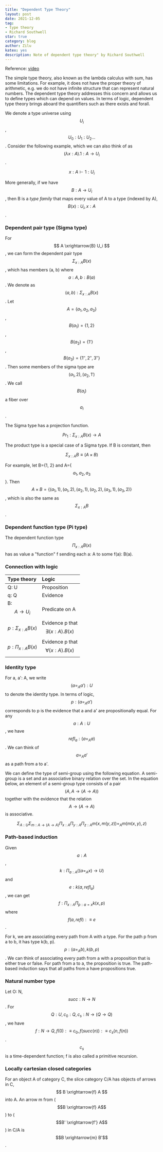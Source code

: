 ```yaml
---
title: "Dependent Type Theory"
layout: post
date: 2021-12-05
tag:
- type theory
- Richard Southwell
star: true
category: blog
author: Zilu
katex: yes
description: Note of dependent type theory" by Richard Southwell
---
```

Reference: [video]

The simple type theory, also known as the lambda calculus with sum, has some limitations. For example, it does not have the proper theory of arithmetic, e.g. we do not have infinite structure that can represent natural numbers. The dependent type theory addresses this concern and allows us to define types which can depend on values. In terms of logic, dependent type theory brings aboard the quantifiers such as there exists and forall.

We denote a type universe using $$U_i$$, $$ U_0: U_1 : U_2 \ldots $$. Consider the following example, which we can also think of as $$ (\lambda x: A).1: A \rightarrow U_i $$. 

$$ x: A \vdash 1 : U_i $$

More generally, if we have $$B : A \rightarrow U_i $$, then B is a *type family* that maps every value of A to a type (indexed by A), $$ B(x): U_i, x: A $$.

### Dependent pair type (Sigma type)

For $$ A \xrightarrow{B} U_i $$, we can form the dependent pair type $$\Sigma_{x: A} B(x) $$, which has members (a, b) where $$a: A, b: B(a) $$. We denote as $$ (a, b): \Sigma_{x: A} B(x) $$. Let $$ A = \{ a_1, a_2, a_3 \}$$, $$B(a_1) = \{ 1, 2 \}$$, $$B(a_2) = \{ 1' \}$$, $$B(a_3) = \{ 1'', 2'', 3'' \} $$. Then some members of the sigma type are $$(a_1, 2), (a_2, 1')$$. We call $$B(a_i)$$  a fiber over $$a_i$$.

The Sigma type has a projection function. 

$$ Pr_1: \Sigma_{x: A}B(x) \rightarrow A$$

The product type is a special case of a Sigma type. If B is constant, then 

$$ \Sigma_{x: A} B \equiv (A \times B) $$

For example, let B={1, 2} and A={$$a_1, a_2, a_3$$}. Then $$A \times B = \{(a_1, 1), (a_1, 2), (a_2, 1), (a_2, 2), (a_3, 1), (a_3, 2) \}$$, which is also the same as $$ \Sigma_{x: A} B$$.

### Dependent function type (Pi type)
The dependent function type $$\Pi_{x:A} B(x)$$ has as value a "function" f sending each a: A to some f(a): B(a). 

### Connection with logic

|Type theory    | Logic       |
|:---           | :----       |
|Q\: U          | Proposition |
|q\: Q          | Evidence    |
|B\: $$A \rightarrow U_i$$ | Predicate on A |
|$$p: \Sigma_{x: A} B(x)$$ | Evidence p that $$\exists (x: A).B(x) $$ |
|$$p: \Pi_{x: A} B(x)$$ | Evidence p that $$\forall (x: A).B(x) $$ |


### Identity type
For a, a': A, we write $$ (a =_A a'): U $$ to denote the identity type. In terms of logic, $$p: (a =_A a')$$ corresponds to p is the evidence that a and a' are propositionally equal. For any $$a: A: U$$, we have $$refl_a: (a =_A a)$$. We can think of $$a =_A a' $$ as a path from a to a'.

We can define the type of semi-group using the following equation. A semi-group is a set and an associative binary relation over the set. In the equation below, an element of a semi-group type consists of a pair $$(A, A \rightarrow (A \rightarrow A))$$ together with the evidence that the relation $$A \rightarrow (A \rightarrow A)$$ is associative.

$$ \Sigma_{A: U} \Sigma_{m: A \rightarrow (A \rightarrow A)} \Pi_{x: A} \Pi_{y:A} \Pi_{z: A} m(x, m(y, z)) =_A m(m(x, y), z) $$

### Path-based induction
Given $$a: A$$, $$ k: \Pi_{a: A}((a =_A x) \rightarrow U)$$ and $$e: k(a, refl_a)$$, we can get $$f: \Pi_{x: A} \Pi_{p: a=x} k(x, p) $$ where $$f(a, refl): \equiv e$$. 

For k, we are associating every path from A with a type. For the path p from a to b, it has type k(b, p). $$p: (a=_A b), k(b, p)$$. We can think of associating every path from a with a proposition that is either true or false. For path from a to a, the proposition is true. The path-based induction says that all paths from a have propositions true.

### Natural number type
Let O: N, $$ succ: N \rightarrow N $$. For $$Q: U, c_0 : Q, c_s: N \rightarrow (Q \rightarrow Q)$$, we have $$f: N \rightarrow Q, f(0) :\equiv c_0, f(succ(n)):\equiv c_s(n, f(n))$$. $$c_s$$ is a time-dependent function; f is also called a primitive recursion.

### Locally cartesian closed categories
For an object A of category C, the slice category C/A has objects of arrows in C, $$ B \xrightarrow{f} A $$ into A. An arrow m from ($$B \xrightarrow{f} A$$) to ($$B' \xrightarrow{f'} A$$) in C/A is $$B \xrightarrow{m} B'$$.

[video]:https://www.youtube.com/watch?v=Wh1QxF5FLJw